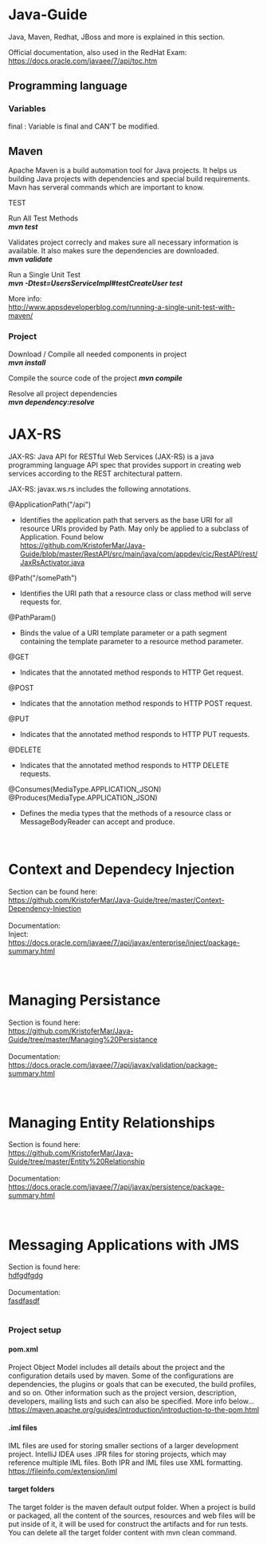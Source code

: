 # Java-Guide

Java, Maven, Redhat, JBoss and more is explained in this section. <br>

Official documentation, also used in the RedHat Exam: <br>
https://docs.oracle.com/javaee/7/api/toc.htm

## Programming language

### Variables

final : Variable is final and CAN'T be modified. <br>

## Maven

Apache Maven is a build automation tool for Java projects. It helps us building Java projects with dependencies and special build requirements.
Mavn has serveral commands which are important to know.

TEST <br>

Run All Test Methods <br>
<b><i>mvn test </i></b>

Validates project correcly and makes sure all necessary information is available. It also makes sure the dependencies are downloaded. <br>
<b><i>mvn validate</i></b>

Run a Single Unit Test <br>
<b><i>mvn -Dtest=UsersServiceImpl#testCreateUser test</i></b>

More info: <br>
http://www.appsdeveloperblog.com/running-a-single-unit-test-with-maven/

### Project

Download / Compile all needed components in project <br>
<b><i>mvn install</i></b>

Compile the source code of the project
<b><i>mvn compile</i></b>

Resolve all project dependencies <br>
<b><i>mvn dependency:resolve</i></b>

# JAX-RS

JAX-RS: Java API for RESTful Web Services (JAX-RS) is a java programming language API spec that provides support in creating web services according to the REST architectural pattern. <br>

JAX-RS: javax.ws.rs includes the following annotations.

@ApplicationPath("/api") <br>

- Identifies the application path that servers as the base URI for all resource URIs provided by Path. May only be applied to a subclass of Application. Found below <br>
  https://github.com/KristoferMar/Java-Guide/blob/master/RestAPI/src/main/java/com/appdev/cic/RestAPI/rest/JaxRsActivator.java

@Path("/somePath") <br>

- Identifies the URI path that a resource class or class method will serve requests for.

@PathParam()

- Binds the value of a URI template parameter or a path segment containing the template parameter to a resource method parameter.

@GET

- Indicates that the annotated method responds to HTTP Get request.

@POST

- Indicates that the annotation method responds to HTTP POST request.

@PUT

- Indicates that the annotated method responds to HTTP PUT requests.

@DELETE

- Indicates that the annotated method responds to HTTP DELETE requests.

@Consumes(MediaType.APPLICATION_JSON)
@Produces(MediaType.APPLICATION_JSON)

- Defines the media types that the methods of a resource class or MessageBodyReader can accept and produce.

<br>
<h1>Context and Dependecy Injection </h1>
Section can be found here: <br>
<a href="https://github.com/KristoferMar/Java-Guide/tree/master/Context-Dependency-Injection" target="_blank">https://github.com/KristoferMar/Java-Guide/tree/master/Context-Dependency-Injection</a><br><br>
Documentation: <br>
Inject: <br>
<a href="https://docs.oracle.com/javaee/7/api/javax/enterprise/inject/package-summary.html" target="_blank">https://docs.oracle.com/javaee/7/api/javax/enterprise/inject/package-summary.html</a><br><br>

<br>
<h1>Managing Persistance</h1>
Section is found here: <br>
<a href="https://github.com/KristoferMar/Java-Guide/tree/master/Managing%20Persistance" target="_blank">https://github.com/KristoferMar/Java-Guide/tree/master/Managing%20Persistance</a><br><br>
Documentation: <br>
<a href="https://docs.oracle.com/javaee/7/api/javax/validation/package-summary.html" target="_blank">https://docs.oracle.com/javaee/7/api/javax/validation/package-summary.html</a><br><br>

<br>
<h1>Managing Entity Relationships</h1>
Section is found here: <br>
<a href="https://github.com/KristoferMar/Java-Guide/tree/master/Entity%20Relationship" target="_blank">https://github.com/KristoferMar/Java-Guide/tree/master/Entity%20Relationship</a><br><br>
Documentation: <br>
<a href="https://docs.oracle.com/javaee/7/api/javax/persistence/package-summary.html" target="_blank">https://docs.oracle.com/javaee/7/api/javax/persistence/package-summary.html</a><br><br>

<br>
<h1>Messaging Applications with JMS</h1>
Section is found here: <br>
<a href="dfg" target="_blank">hdfgdfgdg</a><br><br>
Documentation: <br>
<a href="fasdfasdf" target="_blank">fasdfasdf</a><br><br>

### Project setup

#### pom.xml

Project Object Model includes all details about the project and the configuration details used by maven. Some of the configurations are dependencies, the plugins or goals that can be executed, the build profiles, and so on. Other information such as the project version, description, developers, mailing lists and such can also be specified. More info below... <br>
https://maven.apache.org/guides/introduction/introduction-to-the-pom.html

#### .iml files

IML files are used for storing smaller sections of a larger development project. IntelliJ IDEA uses .IPR files for storing projects, which may reference multiple IML files. Both IPR and IML files use XML formatting. <br>
https://fileinfo.com/extension/iml

#### target folders

The target folder is the maven default output folder. When a project is build or packaged, all the content of the sources, resources and web files will be put inside of it, it will be used for construct the artifacts and for run tests. You can delete all the target folder content with mvn clean command.

